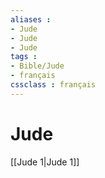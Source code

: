 ```yaml
---
aliases : 
- Jude
- Jude
- Jude
tags : 
- Bible/Jude
- français
cssclass : français
---
```


# Jude

[[Jude 1|Jude 1]]
